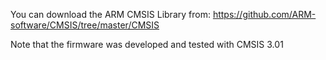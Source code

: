 You can download the ARM CMSIS Library from:
https://github.com/ARM-software/CMSIS/tree/master/CMSIS

Note that the firmware was developed and tested with CMSIS 3.01
